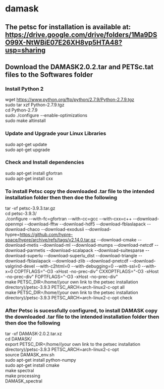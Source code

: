 # damask  
## The petsc for installation is available at: https://drive.google.com/drive/folders/1Ma9DSO99X-NtWBiE07E26XH8vp5HTA48?usp=sharing  

## Download the DAMASK2.0.2.tar and PETSc.tat files to the Softwares folder  

### Install Python 2

wget https://www.python.org/ftp/python/2.7.9/Python-2.7.9.tgz  
sudo tar xzf Python-2.7.9.tgz  
cd Python-2.7.9  
sudo ./configure --enable-optimizations  
sudo make altinstall  

### Update and Upgrade your Linux Libraries

sudo apt-get update  
sudo apt-get upgrade  

### Check and Install dependencies

sudo apt-get install gfortran  
sudo apt-get install cxx  

### To install Petsc copy the downloaded .tar file to the intended installation folder then then doe the following

tar -xf petsc-3.9.3.tar.gz   
cd petsc-3.9.3/  
./configure --with-fc=gfortran --with-cc=gcc --with-cxx=c++ --download-openmpi --download-fftw --download-hdf5 --download-fblaslapack --download-chaco --download-exodusii --download-hypre=https://github.com/hypre-space/hypre/archive/refs/tags/v2.14.0.tar.gz --download-cmake --download-metis --download-ml --download-mumps --download-netcdf --download-parmetis --download-scalapack --download-suitesparse --download-superlu --download-superlu_dist --download-triangle --download-fblaslapack --download-zlib --download-pnetcdf --download-valgrind-devel --with-c2html=0 --with-debugging=0 --with-ssl=0 --with-x=0 COPTFLAGS="-O3 -xHost -no-prec-div" CXXOPTFLAGS="-O3 -xHost -no-prec-div" FOPTFLAGS="-O3 -xHost -no-prec-div"   
make PETSC_DIR=/home/(your own link to the petsec installation directory)/petsc-3.9.3 PETSC_ARCH=arch-linux2-c-opt all   
make PETSC_DIR=/home/(your own link to the petsec installation directory)/petsc-3.9.3 PETSC_ARCH=arch-linux2-c-opt check  

### After Petsc is sucessfully configured, to install DAMASK copy the downloaded .tar file to the intended installation folder then then doe the following

tar -xf DAMASK-2.0.2.tar.xz   
cd DAMASK/  
export  PETSC_DIR=/home/(your own link to the petsec installation directory)/petsc-3.9.3 PETSC_ARCH=arch-linux2-c-opt   
source DAMASK_env.sh   
sudo apt-get install python-numpy  
sudo apt-get install cmake  
make spectral  
make processing  
DAMASK_spectral   
